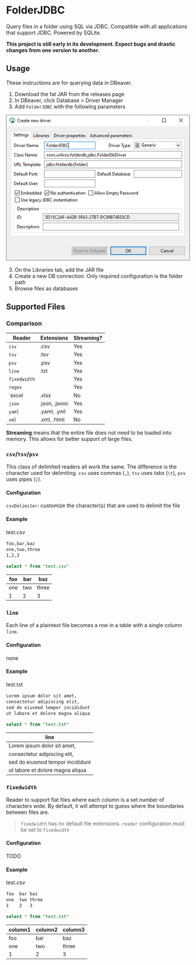 # FolderJDBC

Query files in a folder using SQL via JDBC. Compatible with all applications that support JDBC. Powered by SQLite.

**This project is still early in its development. Expect bugs and drastic changes from one version to another.**

## Usage
These instructions are for querying data in DBeaver.

1. Download the fat JAR from the releases page
2. In DBeaver, click Database > Driver Manager
3. Add `FolderJDBC` with the following parameters

![dbeaver](/docs/img/dbeaver-install.png)

3. On the Libraries tab, add the JAR file
4. Create a new DB connection. Only required configuration is the folder path
5. Browse files as databases

## Supported Files

### Comparison

| Reader        | Extensions    | Streaming? |
|---------------|------------   |------------|
| `csv`         | .csv          | Yes        |
| `tsv`         | .tsv          | Yes        |
| `psv`         | .psv          | Yes        |
| `line`        | .txt          | Yes        |
| `fixedwidth`  |               | Yes        |
| `regex`       |               | Yes        |
| `excel        | .xlsx         | No         |
| `json`        | .json, .jsonc | Yes        |
| `yaml`        | .yaml, .yml   | Yes        |
| `xml`         | .xml, .html   | No         |

**Streaming** means that the entire file does not need to be loaded into memory. This allows for better support of
large files.

### `csv`/`tsv`/`psv`

This class of delimited readers all work the same. The difference is the character used for delimiting. `csv` uses
commas (`,`), `tsv` uses tabs (`\t`), `psv` uses pipes (`|`).

#### Configuration
`csvDelimiter`: customize the character(s) that are used to delimit the file

#### Example

test.csv
```
foo,bar,baz
one,two,three
1,2,3
```

```sql
select * from "test.csv"
```

| foo | bar | baz   |
|-----|-----|-------|
| one | two | three |
| 1   | 2   | 3     |

### `line`

Each line of a plaintext file becomes a row in a table with a single column `line`.

#### Configuration
none

#### Example

test.txt
```
Lorem ipsum dolor sit amet,
consectetur adipiscing elit,
sed do eiusmod tempor incididunt
ut labore et dolore magna aliqua
```

```sql
select * from "test.txt"
```

| line                             |
|----------------------------------|
| Lorem ipsum dolor sit amet,      |
| consectetur adipiscing elit,     |
| sed do eiusmod tempor incididunt |
| ut labore et dolore magna aliqua |

### `fixedwidth`

Reader to support flat files where each column is a set number of characters wide. By default, it will attempt to guess
where the boundaries between files are.

> `fixedwidth` has no default file extensions. `reader` configuration must be set to `fixedwidth`

#### Configuration
TODO

#### Example

test.csv
```
foo  bar baz
one  two three
1    2   3
```

```sql
select * from "test.txt"
```

| column1 | column2 | column3 |
|---------|---------|---------|
| foo     | bar     | baz     |
| one     | two     | three   |
| 1       | 2       | 3       |

